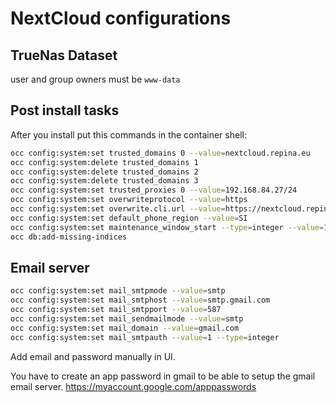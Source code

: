 # NextCloud configurations

## TrueNas Dataset

user and group owners must be `www-data`

## Post install tasks

After you install put this commands in the container shell:

```bash
occ config:system:set trusted_domains 0 --value=nextcloud.repina.eu
occ config:system:delete trusted_domains 1
occ config:system:delete trusted_domains 2
occ config:system:delete trusted_domains 3
occ config:system:set trusted_proxies 0 --value=192.168.84.27/24
occ config:system:set overwriteprotocol --value=https
occ config:system:set overwrite.cli.url --value=https://nextcloud.repina.eu
occ config:system:set default_phone_region --value=SI
occ config:system:set maintenance_window_start --type=integer --value=1
occ db:add-missing-indices
```

## Email server

```bash
occ config:system:set mail_smtpmode --value=smtp
occ config:system:set mail_smtphost --value=smtp.gmail.com
occ config:system:set mail_smtpport --value=587
occ config:system:set mail_sendmailmode --value=smtp
occ config:system:set mail_domain --value=gmail.com
occ config:system:set mail_smtpauth --value=1 --type=integer
```

Add email and password manually in UI.

You have to create an app password in gmail to be able to setup the gmail email server.
https://myaccount.google.com/apppasswords
